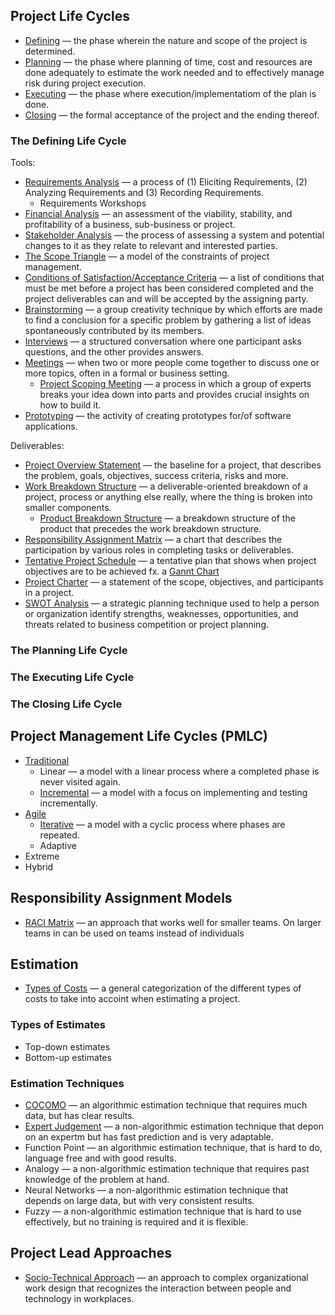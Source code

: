 ## Project Life Cycles

- [Defining](https://en.wikipedia.org/wiki/Project_management#Initiating) — the phase wherein the nature and scope of the project is determined.
- [Planning](https://en.wikipedia.org/wiki/Project_management#Planning) — the phase where planning of time, cost and resources are done adequately to estimate the work needed and to effectively manage risk during project execution.
- [Executing](https://en.wikipedia.org/wiki/Project_management#Executing) — the phase where execution/implementatiom of the plan is done.
- [Closing](https://en.wikipedia.org/wiki/Project_management#Closing) — the formal acceptance of the project and the ending thereof.

### The Defining Life Cycle

Tools:

- [Requirements Analysis](https://en.wikipedia.org/wiki/Requirements_analysis) — a process of (1) Eliciting Requirements, (2) Analyzing Requirements and (3) Recording Requirements.
  - Requirements Workshops
- [Financial Analysis](https://en.wikipedia.org/wiki/Financial_analysis) — an assessment of the viability, stability, and profitability of a business, sub-business or project.
- [Stakeholder Analysis](https://en.wikipedia.org/wiki/Stakeholder_analysis) — the process of assessing a system and potential changes to it as they relate to relevant and interested parties.
- [The Scope Triangle](https://en.wikipedia.org/wiki/Project_management_triangle) — a model of the constraints of project management.
- [Conditions of Satisfaction/Acceptance Criteria](https://project-management-knowledge.com/definitions/a/acceptance-criteria/) — a list of conditions that must be met before a project has been considered completed and the project deliverables can and will be accepted by the assigning party.
- [Brainstorming](https://en.wikipedia.org/wiki/Brainstorming) — a group creativity technique by which efforts are made to find a conclusion for a specific problem by gathering a list of ideas spontaneously contributed by its members.
- [Interviews](https://en.wikipedia.org/wiki/Interview) — a structured conversation where one participant asks questions, and the other provides answers.
- [Meetings](https://en.wikipedia.org/wiki/Meeting) — when two or more people come together to discuss one or more topics, often in a formal or business setting.
  - [Project Scoping Meeting](https://blog.elpassion.com/how-to-speed-up-product-launch-with-scoping-session-9ff1b2d1d6bb) — a process in which a group of experts breaks your idea down into parts and provides crucial insights on how to build it.
- [Prototyping](https://en.wikipedia.org/wiki/Software_prototyping) — the activity of creating prototypes for/of software applications.

Deliverables:

- [Project Overview Statement](https://www.oreilly.com/library/view/effective-software-project/9780764596360/9780764596360_ch04lev1sec4.html) — the baseline for a project, that describes the problem, goals, objectives, success criteria, risks and more.
- [Work Breakdown Structure](https://en.wikipedia.org/wiki/Work_breakdown_structure) — a deliverable-oriented breakdown of a project, process or anything else really, where the thing is broken into smaller components.
  - [Product Breakdown Structure](https://en.wikipedia.org/wiki/Product_breakdown_structure) — a breakdown structure of the product that precedes the work breakdown structure.
- [Responsibility Assignment Matrix](https://en.wikipedia.org/wiki/Responsibility_assignment_matrix) — a chart that describes the participation by various roles in completing tasks or deliverables.
- [Tentative Project Schedule](https://en.wikipedia.org/wiki/Project_plan) — a tentative plan that shows when project objectives are to be achieved fx. a [Gannt Chart](https://en.wikipedia.org/wiki/Gantt_chart)
- [Project Charter](https://en.wikipedia.org/wiki/Project_charter) — a statement of the scope, objectives, and participants in a project.
- [SWOT Analysis](https://en.wikipedia.org/wiki/SWOT_analysis) — a strategic planning technique used to help a person or organization identify strengths, weaknesses, opportunities, and threats related to business competition or project planning.

<!-- omit in toc -->
### The Planning Life Cycle

<!-- omit in toc -->
### The Executing Life Cycle

<!-- omit in toc -->
### The Closing Life Cycle

## Project Management Life Cycles (PMLC)

- [Traditional](https://www.cs.uct.ac.za/mit_notes/human_computer_interaction/htmls/ch03s04.html)
  - Linear — a model with a linear process where a completed phase is never visited again.
  - [Incremental](https://en.wikipedia.org/wiki/Incremental_build_model) — a model with a focus on implementing and testing incrementally.
- [Agile](https://www.geeksforgeeks.org/software-engineering-agile-software-development/)
  - [Iterative](https://en.wikipedia.org/wiki/Iterative_design) — a model with a cyclic process where phases are repeated.
  - Adaptive
- Extreme
- Hybrid

## Responsibility Assignment Models

- [RACI Matrix](https://en.wikipedia.org/wiki/Responsibility_assignment_matrix) — an approach that works well for smaller teams. On larger teams in can be used on teams instead of individuals

## Estimation

- [Types of Costs](http://textbook.stpauls.br/Business_Textbook/Operations_management_student/page_28.htm) — a general categorization of the different types of costs to take into accoint when estimating a project.

<!-- omit in toc -->
### Types of Estimates

- Top-down estimates
- Bottom-up estimates

<!-- omit in toc -->
### Estimation Techniques

- [COCOMO](https://en.wikipedia.org/wiki/COCOMO) — an algorithmic estimation technique that requires much data, but has clear results.
- [Expert Judgement](https://www.projectmanagement.com/wikis/344587/Expert-judgment) — a non-algorithmic estimation technique that depon on an expertm but has fast prediction and is very adaptable.
- Function Point — an algorithmic estimation technique, that is hard to do, language free and with good results.
- Analogy — a non-algorithmic estimation technique that requires past knowledge of the problem at hand.
- Neural Networks — a non-algorithmic estimation technique that depends on large data, but with very consistent results.
- Fuzzy — a non-algorithmic estimation technique that is hard to use effectively, but no training is required and it is flexible.

## Project Lead Approaches

- [Socio-Technical Approach](https://en.wikipedia.org/wiki/Sociotechnical_system) — an approach to complex organizational work design that recognizes the interaction between people and technology in workplaces.
